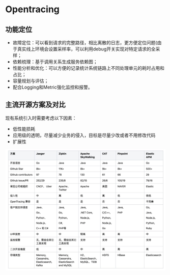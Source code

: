 # Opentracing

## 功能定位

* 故障定位：可以看到请求的完整路径，相比离散的日志，更方便定位问题(由于真实线上环境会设置采样率，可以利用debug开关实现对特定请求的全采样；
* 依赖梳理：基于调用关系生成服务依赖图；
* 性能分析和优化：可以方便的记录统计系统链路上不同处理单元的耗时占用和占比；
* 容量规划与评估；
* 配合Logging和Metric强化监控和报警。

## 主流开源方案及对比
现有系统引入时需要考虑以下因素：
* 低性能损耗
* 应用级的透明，尽量减少业务的侵入，目标是尽量少改或者不用修改代码
* 扩展性

![](tracing.jpg)